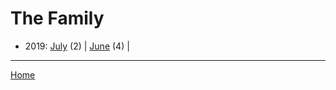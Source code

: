 # The Family

  * 2019: 
      [July](./the-family-2019-07.md) (2) | 
      [June](./the-family-2019-06.md) (4) | 

----

[Home](../)
